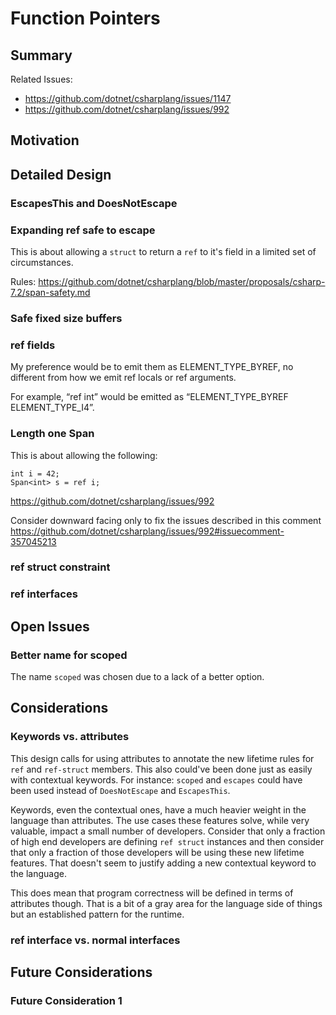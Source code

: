 # Function Pointers

## Summary

Related Issues:

- https://github.com/dotnet/csharplang/issues/1147
- https://github.com/dotnet/csharplang/issues/992

## Motivation

## Detailed Design 

### EscapesThis and DoesNotEscape

### Expanding ref safe to escape

This is about allowing a `struct` to return a `ref` to it's field in a limited 
set of circumstances.

Rules: https://github.com/dotnet/csharplang/blob/master/proposals/csharp-7.2/span-safety.md

### Safe fixed size buffers

### ref fields


My preference would be to emit them as ELEMENT_TYPE_BYREF, no different from
how we emit ref locals or ref arguments.
 
For example, “ref int” would be emitted as “ELEMENT_TYPE_BYREF ELEMENT_TYPE_I4”.

### Length one Span<T>

This is about allowing the following:

```
int i = 42;
Span<int> s = ref i;
```

https://github.com/dotnet/csharplang/issues/992

Consider downward facing only to fix the issues described in this comment
https://github.com/dotnet/csharplang/issues/992#issuecomment-357045213

### ref struct constraint

### ref interfaces

## Open Issues

### Better name for scoped
The name `scoped` was chosen due to a lack of a better option. 

## Considerations

### Keywords vs. attributes
This design calls for using attributes to annotate the new lifetime rules for 
`ref` and `ref-struct` members. This also could've been done just as easily with
contextual keywords. For instance: `scoped` and `escapes` could have been 
used instead of `DoesNotEscape` and `EscapesThis`.

Keywords, even the contextual ones, have a much heavier weight in the language
than attributes. The use cases these features solve, while very valuable, 
impact a small number of developers. Consider that only a fraction of 
high end developers are defining `ref struct` instances and then consider that 
only a fraction of those developers will be using these new lifetime features.
That doesn't seem to justify adding a new contextual keyword to the language.

This does mean that program correctness will be defined in terms of attributes
though. That is a bit of a gray area for the language side of things but an 
established pattern for the runtime. 

### ref interface vs. normal interfaces

## Future Considerations

### Future Consideration 1
